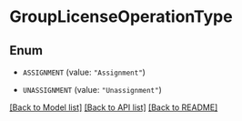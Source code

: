 # GroupLicenseOperationType

## Enum


* `ASSIGNMENT` (value: `"Assignment"`)

* `UNASSIGNMENT` (value: `"Unassignment"`)


[[Back to Model list]](../README.md#documentation-for-models) [[Back to API list]](../README.md#documentation-for-api-endpoints) [[Back to README]](../README.md)


